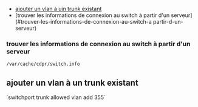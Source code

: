* [ajouter un vlan à uin trunk existant](#ajouter-un-vlan-a-un-trunk-existant)
* [trouver les informations de connexion au switch à partir d'un serveur](#trouver-les-informations-de-connexion-au-switch-a partir-d-un-serveur)

### trouver les informations de connexion au switch à partir d'un serveur

`/var/cache/cdpr/switch.info`


## ajouter un vlan à un trunk existant

`switchport trunk allowed vlan add 355̀
